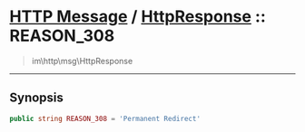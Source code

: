# [HTTP Message](http.md) / [HttpResponse](http-HttpResponse.md) :: REASON_308
 > im\http\msg\HttpResponse
____

## Synopsis
```php
public string REASON_308 = 'Permanent Redirect'
```
